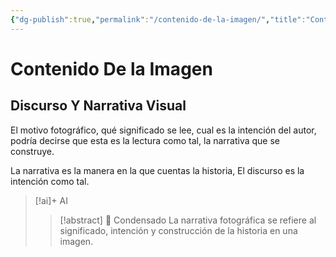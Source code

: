 ```yaml
---
{"dg-publish":true,"permalink":"/contenido-de-la-imagen/","title":"Contenido De la Imagen","tags":["Idea,"],"noteIcon":"","created":"2023-08-07T14:42:01.000-05:00","updated":"2023-08-07T14:13:23.000-05:00"}
---
```



# Contenido De la Imagen

## Discurso Y Narrativa Visual

El motivo fotográfico, qué significado se lee, cual es la intención del autor, podría decirse que esta es la lectura como tal, la narrativa que se construye.

La narrativa es la manera en la que cuentas la historia, El discurso es la intención como tal.

> [!ai]+ AI
>
> > [!abstract] 📖 Condensado
> > La narrativa fotográfica se refiere al significado, intención y construcción de la historia en una imagen.


